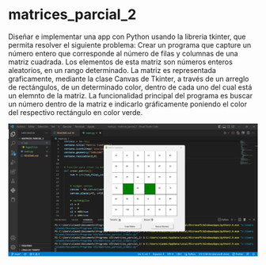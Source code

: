 # matrices_parcial_2

Diseñar e implementar una app con Python usando la libreria tkinter, que permita resolver el siguiente problema:
Crear un programa que capture un número entero que corresponde al número de filas y columnas de una matriz cuadrada. Los elementos de esta matriz son números enteros aleatorios, en un rango determinado. La matriz es representada graficamente, mediante la clase Canvas de Tkinter, a través de un arreglo de rectángulos, de un determinado color, dentro de cada uno  del cual está un elemnto de la matriz. La funcionalidad principal del programa es buscar un número dentro de la matriz e indicarlo gráficamente poniendo el color del respectivo rectángulo en color verde.


![Funcionamiento](captura.png "Funcionamiento del programa")